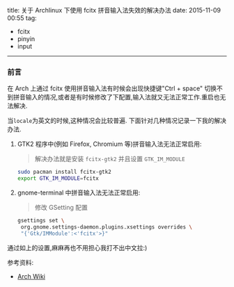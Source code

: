 title: 关于 Archlinux 下使用 fcitx 拼音输入法失效的解决办法
date: 2015-11-09 00:55
tag:
- fcitx
- pinyin
- input
---

### 前言

在 Arch 上通过 fcitx 使用拼音输入法有时候会出现快捷键"Ctrl + space" 切换不到拼音输入的情况,或者是有时候修改了下配置,输入法就又无法正常工作.重启也无法解决.

当`locale`为英文的时候,这种情况会比较普遍. 下面针对几种情况记录一下我的解决办法.

1. GTK2 程序中(例如 Firefox, Chromium 等)拼音输入法无法正常启用:
   > 解决办法就是安装 `fcitx-gtk2` 并且设置 `GTK_IM_MODULE`
   ```bash
   sudo pacman install fcitx-gtk2
   export GTK_IM_MODULE=fcitx
   ```

2. gnome-terminal 中拼音输入法无法正常启用:
   > 修改 GSetting 配置
   ```bash
   gsettings set \
   	org.gnome.settings-daemon.plugins.xsettings overrides \
	"{'Gtk/IMModule':<'fcitx'>}"
   ```

通过如上的设置,麻麻再也不用担心我打不出中文拉:)

参考资料:
+ [Arch Wiki](https://wiki.archlinux.org/index.php/Fcitx_%28%E7%AE%80%E4%BD%93%E4%B8%AD%E6%96%87%29#.E5.9C.A8_gnome-terminal.E4.B8.AD_Ctrl_.2B_Space_.E4.B8.8D.E8.83.BD.E8.B0.83.E5.87.BA.E8.BE.93.E5.85.A5.E6.B3.95)
   
